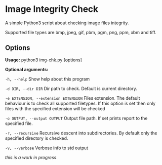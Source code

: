 Image Integrity Check
==========================
A simple Python3 script about checking image files integrity.

Supported file types are bmp, jpeg, gif, pbm, pgm, png, ppm, xbm and tiff.

Options
-------

**Usage:** python3 img-chk.py [options]

**Optional arguments:**
  
  `-h, --help`                              Show help about this program
  
   `-d DIR, --dir DIR`                      Dir path to check. Default is current directory.
   
   `-e EXTENSION, --extension EXTENSION`    Files extension. The default behaviour is to check all supported
                                            filetypes. If this option is set then only files with the 
                                            specified extension will be checked
   
   `-o OUTPUT, --output OUTPUT`             Output file path. If set prints report to the specified file.
   
   `-r, --recursive`                        Recursive descent into subdirectories. By default only the specified
                                            directory is checked.
   
   `-v, --verbose`                          Verbose info to std output


 
*this is a work in progress*